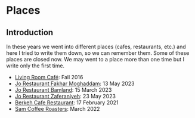# Places

## Introduction

In these years we went into different places (cafes, restaurants, etc.) and here I tried to write them down, so we can remember them.
Some of these places are closed now. We may went to a place more than one time but I write only the first time.

- [Living Room Café](https://goo.gl/maps/3Ean34QrSEkVpw9k7): Fall 2016
- [Jo Restaurant Fakhar Moghaddam](https://goo.gl/maps/ADvTBXxPVo5mUf5n9): 13 May 2023
- [Jo Restaurant Bamland](https://goo.gl/maps/9wPokzwtH1bAL3Sc9): 15 March 2023
- [Jo Restaurant Zaferaniyeh](https://goo.gl/maps/2oBgfmU2qnyYo2Xy5): 23 May 2023
- [Berkeh Cafe Restaurant](https://goo.gl/maps/uaUmknS3Wu8mnbfX6): 17 February 2021
- [Sam Coffee Roasters](https://goo.gl/maps/VozpmZNK7MXLC5La9): March 2022
